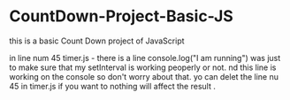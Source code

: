# CountDown-Project-Basic-JS
this is a basic Count Down project of JavaScript 

in line num 45 timer.js - there is a line console.log("I am running") was just to make sure that my setInterval is working peoperly or not.
nd this line is working on the console so don't worry about that.
yo can delet the line nu 45 in timer.js if you want to nothing will affect the result .

